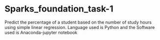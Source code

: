 # Sparks_foundation_task-1
Predict the percentage of a student based on the number of study hours using simple linear regression.
Language used is Python and the Software used is Anaconda-jupyter notebook
